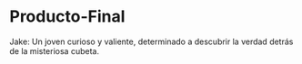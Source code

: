 # Producto-Final
Jake: Un joven curioso y valiente, determinado a descubrir la verdad detrás de la misteriosa cubeta.
